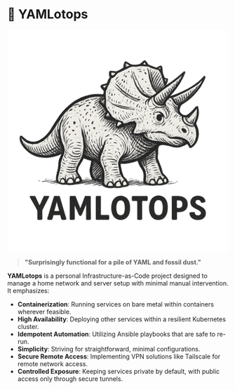 # 🦕 YAMLotops

![YAMLotops the Mascot](./YAMLotops.png)

> **"Surprisingly functional for a pile of YAML and fossil dust."**

**YAMLotops** is a personal Infrastructure-as-Code project designed to manage a home network and server setup with minimal manual intervention. It emphasizes:

- **Containerization**: Running services on bare metal within containers wherever feasible.
- **High Availability**: Deploying other services within a resilient Kubernetes cluster.
- **Idempotent Automation**: Utilizing Ansible playbooks that are safe to re-run.
- **Simplicity**: Striving for straightforward, minimal configurations.
- **Secure Remote Access**: Implementing VPN solutions like Tailscale for remote network access.
- **Controlled Exposure**: Keeping services private by default, with public access only through secure tunnels.
